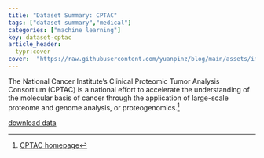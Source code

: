 ```yaml
---
title: "Dataset Summary: CPTAC"
tags: ["dataset summary","medical"]
categories: ["machine learning"]
key: dataset-cptac
article_header:
  typr:cover
cover:  "https://raw.githubusercontent.com/yuanpinz/blog/main/assets/images/posts/cptac-village-cropped.png"
---
```


The National Cancer Institute’s Clinical Proteomic Tumor Analysis Consortium (CPTAC) is a national effort to accelerate the understanding of the molecular basis of cancer through the application of large-scale proteome and genome analysis, or proteogenomics.[^1]







[^1]: [CPTAC homepage](https://proteomics.cancer.gov/programs/cptac)

[download data](https://cptac-data-portal.georgetown.edu/)

